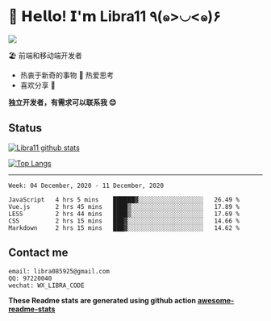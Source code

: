 # 🥳 𝗛𝗲𝗹𝗹𝗼! 𝗜'𝗺 Libra11 ٩(๑>◡<๑)۶

[![](https://img.shields.io/badge/-@Libra11-%23181717?style=flat-square&logo=github)](https://github.com/Libra11)

🏖 前端和移动端开发者

- 热衷于新奇的事物 🤩 热爱思考
- 喜欢分享 🧐

**独立开发者，有需求可以联系我 😊**

## Status

[![Libra11 github stats](https://github-readme-stats.vercel.app/api?username=Libra11&count_private=true&show_icons=true&theme=radical)](https://github.com/Libra11)

[![Top Langs](https://github-readme-stats.vercel.app/api/top-langs/?username=Libra11&theme=radical)](https://github.com/Libra11)

---

<!--START_SECTION:waka-->
```text
Week: 04 December, 2020 - 11 December, 2020

JavaScript   4 hrs 5 mins    ██████▓░░░░░░░░░░░░░░░░░░   26.49 % 
Vue.js       2 hrs 45 mins   ████▒░░░░░░░░░░░░░░░░░░░░   17.89 % 
LESS         2 hrs 44 mins   ████▒░░░░░░░░░░░░░░░░░░░░   17.69 % 
CSS          2 hrs 15 mins   ███▓░░░░░░░░░░░░░░░░░░░░░   14.66 % 
Markdown     2 hrs 15 mins   ███▓░░░░░░░░░░░░░░░░░░░░░   14.62 % 
```
<!--END_SECTION:waka-->

## Contact me

```text
email: libra085925@gmail.com
QQ: 97220040
wechat: WX_LIBRA_CODE
```

**These Readme stats are generated using github action [awesome-readme-stats](https://github.com/anmol098/waka-readme-stats)**
